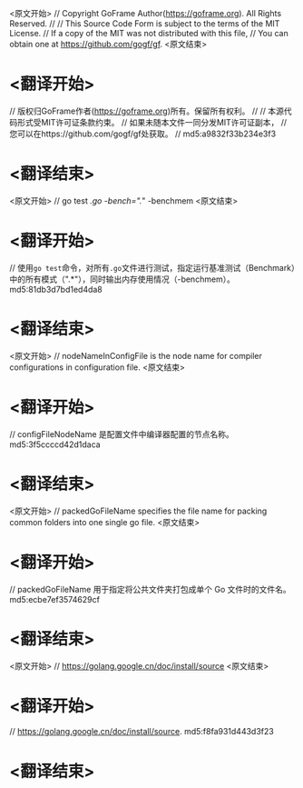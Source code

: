 
<原文开始>
// Copyright GoFrame Author(https://goframe.org). All Rights Reserved.
//
// This Source Code Form is subject to the terms of the MIT License.
// If a copy of the MIT was not distributed with this file,
// You can obtain one at https://github.com/gogf/gf.
<原文结束>

# <翻译开始>
// 版权归GoFrame作者(https://goframe.org)所有。保留所有权利。
//
// 本源代码形式受MIT许可证条款约束。
// 如果未随本文件一同分发MIT许可证副本，
// 您可以在https://github.com/gogf/gf处获取。
// md5:a9832f33b234e3f3
# <翻译结束>


<原文开始>
// go test *.go -bench=".*" -benchmem
<原文结束>

# <翻译开始>
// 使用`go test`命令，对所有`.go`文件进行测试，指定运行基准测试（Benchmark）中的所有模式（".*"），同时输出内存使用情况（-benchmem）。 md5:81db3d7bd1ed4da8
# <翻译结束>


<原文开始>
// nodeNameInConfigFile is the node name for compiler configurations in configuration file.
<原文结束>

# <翻译开始>
// configFileNodeName 是配置文件中编译器配置的节点名称。 md5:3f5ccccd42d1daca
# <翻译结束>


<原文开始>
// packedGoFileName specifies the file name for packing common folders into one single go file.
<原文结束>

# <翻译开始>
// packedGoFileName 用于指定将公共文件夹打包成单个 Go 文件时的文件名。 md5:ecbe7ef3574629cf
# <翻译结束>


<原文开始>
// https://golang.google.cn/doc/install/source
<原文结束>

# <翻译开始>
// https://golang.google.cn/doc/install/source. md5:f8fa931d443d3f23
# <翻译结束>

